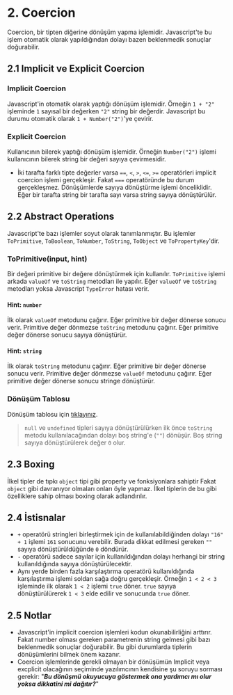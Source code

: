 # 2. Coercion

Coercion, bir tipten diğerine dönüşüm yapma işlemidir. Javascript'te bu işlem otomatik olarak yapıldığından dolayı bazen beklenmedik sonuçlar doğurabilir.

## 2.1 Implicit ve Explicit Coercion

### Implicit Coercion

Javascript'in otomatik olarak yaptığı dönüşüm işlemidir. Örneğin `1 + "2"` işleminde `1` sayısal bir değerken `"2"` string bir değerdir. Javascript bu durumu otomatik olarak `1 + Number("2")`'ye çevirir.

### Explicit Coercion

Kullanıcının bilerek yaptığı dönüşüm işlemidir. Örneğin `Number("2")` işlemi kullanıcının bilerek string bir değeri sayıya çevirmesidir.

- İki tarafta farklı tipte değerler varsa `==`, `<`, `>`, `<=`, `>=` operatörleri implicit coercion işlemi gerçekleşir. Fakat `===` operatöründe bu durum gerçekleşmez. Dönüşümlerde sayıya dönüştürme işlemi önceliklidir. Eğer bir tarafta string bir tarafta sayı varsa string sayıya dönüştürülür.

## 2.2 Abstract Operations

Javascript'te bazı işlemler soyut olarak tanımlanmıştır. Bu işlemler `ToPrimitive`, `ToBoolean`, `ToNumber`, `ToString`, `ToObject` ve `ToPropertyKey`'dir.

### ToPrimitive(input, hint)

Bir değeri primitive bir değere dönüştürmek için kullanılır. `ToPrimitive` işlemi arkada `valueOf` ve `toString` metodları ile yapılır. Eğer `valueOf` ve `toString` metodları yoksa Javascript `TypeError` hatası verir.

#### Hint: `number`

İlk olarak `valueOf` metodunu çağırır. Eğer primitive bir değer dönerse sonucu verir. Primitive değer dönmezse `toString` metodunu çağırır. Eğer primitive değer dönerse sonucu sayıya dönüştürür.

#### Hint: `string`

İlk olarak `toString` metodunu çağırır. Eğer primitive bir değer dönerse sonucu verir. Primitive değer dönmezse `valueOf` metodunu çağırır. Eğer primitive değer dönerse sonucu stringe dönüştürür.

### Dönüşüm Tablosu

Dönüşüm tablosu için [tıklayınız](2_COERCION_TABLE.md).

> `null` ve `undefined` tipleri sayıya dönüştürülürken ilk önce `toString` metodu kullanılacağından dolayı boş string'e (`""`) dönüşür. Boş string sayıya dönüştürülerek değer `0` olur.

## 2.3 Boxing

İlkel tipler de tıpkı `object` tipi gibi property ve fonksiyonlara sahiptir Fakat `object` gibi davranıyor olmaları onları öyle yapmaz. İlkel tiplerin de bu gibi özelliklere sahip olması boxing olarak adlandırılır.

## 2.4 İstisnalar

- `+` operatörü stringleri birleştirmek için de kullanılabildiğinden dolayı `"16" + 1` işlemi `161` sonucunu verebilir. Burada dikkat edilmesi gereken `""` sayıya dönüştürüldüğünde `0` döndürür.
- `-` operatörü sadece sayılar için kullanıldığından dolayı herhangi bir string kullanıldığında sayıya dönüştürülecektir.
- Aynı yerde birden fazla karşılaştırma operatörü kullanıldığında karşılaştırma işlemi soldan sağa doğru gerçekleşir. Örneğin `1 < 2 < 3` işleminde ilk olarak `1 < 2` işlemi `true` döner. `true` sayıya dönüştürülürerek `1 < 3` elde edilir ve sonucunda `true` döner.

## 2.5 Notlar

- Javascript'in implicit coercion işlemleri kodun okunabilirliğini arttırır. Fakat number olması gereken parametrenin string gelmesi gibi bazı beklenmedik sonuçlar doğurabilir. Bu gibi durumlarda tiplerin dönüşümlerini bilmek önem kazanır.
- Coercion işlemlerinde gerekli olmayan bir dönüşümün Implicit veya excplicit olacağının seçiminde yazılımcının kendisine şu soruyu sorması gerekir: "***Bu dönüşmü okuyucuya göstermek ona yardımcı mı olur yoksa dikkatini mi dağıtır?***"
